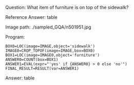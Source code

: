 Question: What item of furniture is on top of the sidewalk?

Reference Answer: table

Image path: ./sampled_GQA/n501951.jpg

Program:

```
BOX0=LOC(image=IMAGE,object='sidewalk')
IMAGE0=CROP_TOPOF(image=IMAGE,box=BOX0)
BOX1=LOC(image=IMAGE0,object='furniture')
ANSWER0=COUNT(box=BOX1)
ANSWER1=EVAL(expr="'yes' if {ANSWER0} > 0 else 'no'")
FINAL_RESULT=RESULT(var=ANSWER1)
```
Answer: table

